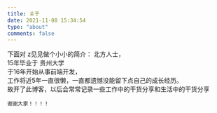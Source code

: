 ```yaml
---
title: 关于
date: 2021-11-08 15:34:54
type: "about"
comments: false
---
```


下面对 z见见做个小小的简介：
    北方人士，  
    15年毕业于 贵州大学   
    于16年开始从事前端开发，  
    工作将近5年一直很懒，一直都遗憾没能留下点自己的成长经历。  
    故开了此博客，以后会常常记录一些工作中的干货分享和生活中的干货分享
  
    谢谢大家！！！！
